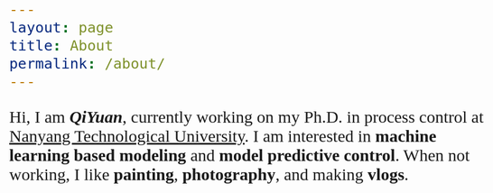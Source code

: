 ```yaml
---
layout: page
title: About
permalink: /about/
---
```


<style>
body {font-family: 'East Sea Dokdo', cursive;
      font-size: 30px;
      margin-bottom:4px;}
</style>


<body>
  <div id="passwordPrompt" style="display: none;">
    <label for="password">Enter Password:</label>
    <input type="password" id="password">
    <button onclick="checkPassword()">Submit</button>
  </div>

  <div id="content" style="display: none;">
    <!-- Your protected content here -->
    <h1>Welcome to the secret page!</h1>
    <p>This content is only accessible with the correct password.</p>
  </div>

  <script>
    function checkPassword() {
      var password = document.getElementById('password').value;
      // Change 'your-password' to your actual password
      if (password === 'Zhang741') {
        document.getElementById('passwordPrompt').style.display = 'none';
        document.getElementById('content').style.display = 'block';
      } else {
        alert('Incorrect password. Please try again.');
      }
    }
  </script>
</body>

Hi, I am <em>**QiYuan**</em>, currently working on my Ph.D. in process control at [Nanyang Technological University](https://www.ntu.edu.sg/). I am interested in **machine learning based modeling** and **model predictive control**. When not working, I like **painting**, **photography**, and making **vlogs**. 

